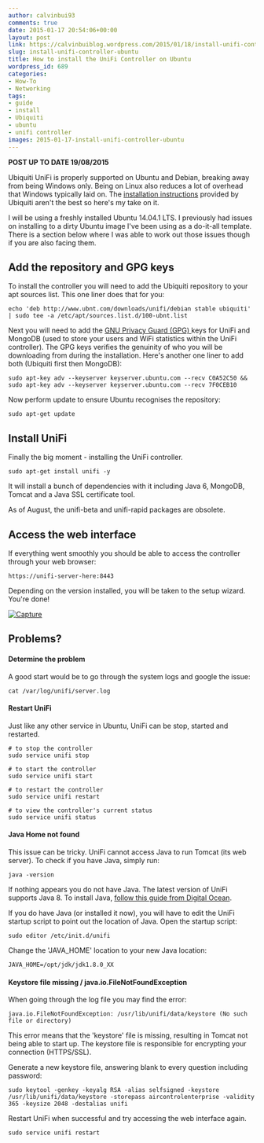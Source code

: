 ```yaml
---
author: calvinbui93
comments: true
date: 2015-01-17 20:54:06+00:00
layout: post
link: https://calvinbuiblog.wordpress.com/2015/01/18/install-unifi-controller-ubuntu/
slug: install-unifi-controller-ubuntu
title: How to install the UniFi Controller on Ubuntu
wordpress_id: 689
categories:
- How-To
- Networking
tags:
- guide
- install
- Ubiquiti
- ubuntu
- unifi controller
images: 2015-01-17-install-unifi-controller-ubuntu
---
```


**POST UP TO DATE 19/08/2015**

Ubiquiti UniFi is properly supported on Ubuntu and Debian, breaking away from being Windows only. Being on Linux also reduces a lot of overhead that Windows typically laid on. The [installation instructions](https://community.ubnt.com/t5/UniFi-Updates-Blog/UniFi-3-2-7-is-released/ba-p/1085473) provided by Ubiquiti aren't the best so here's my take on it.

<!-- more -->

I will be using a freshly installed Ubuntu 14.04.1 LTS. I previously had issues on installing to a dirty Ubuntu image I've been using as a do-it-all template. There is a section below where I was able to work out those issues though if you are also facing them.


## Add the repository and GPG keys


To install the controller you will need to add the Ubiquiti repository to your apt sources list. This one liner does that for you:

    
    echo 'deb http://www.ubnt.com/downloads/unifi/debian stable ubiquiti' | sudo tee -a /etc/apt/sources.list.d/100-ubnt.list


Next you will need to add the [GNU Privacy Guard (GPG) ](http://en.wikipedia.org/wiki/GNU_Privacy_Guard)keys for UniFi and MongoDB (used to store your users and WiFi statistics within the UniFi controller). The GPG keys verifies the genuinity of who you will be downloading from during the installation. Here's another one liner to add both (Ubiquiti first then MongoDB):

    
    sudo apt-key adv --keyserver keyserver.ubuntu.com --recv C0A52C50 && sudo apt-key adv --keyserver keyserver.ubuntu.com --recv 7F0CEB10


Now perform update to ensure Ubuntu recognises the repository:

    
    sudo apt-get update




## Install UniFi


Finally the big moment - installing the UniFi controller.

    
    sudo apt-get install unifi -y


It will install a bunch of dependencies with it including Java 6, MongoDB, Tomcat and a Java SSL certificate tool.

As of August, the unifi-beta and unifi-rapid packages are obsolete.


## Access the web interface


If everything went smoothly you should be able to access the controller through your web browser:

    
    https://unifi-server-here:8443


Depending on the version installed, you will be taken to the setup wizard. You're done!

[![Capture](http://calvinbuiblog.files.wordpress.com/2015/01/capture2.png)](http://calvinbuiblog.files.wordpress.com/2015/01/capture2.png)


## Problems?




#### **Determine the problem**


A good start would be to go through the system logs and google the issue:

    
    cat /var/log/unifi/server.log




#### **Restart UniFi**


Just like any other service in Ubuntu, UniFi can be stop, started and restarted.

    
    # to stop the controller
    sudo service unifi stop
    
    # to start the controller
    sudo service unifi start
    
    # to restart the controller
    sudo service unifi restart
    
    # to view the controller's current status
    sudo service unifi status




#### **Java Home not found**


This issue can be tricky. UniFi cannot access Java to run Tomcat (its web server). To check if you have Java, simply run:

    
    java -version


If nothing appears you do not have Java. The latest version of UniFi supports Java 8. To install Java, [follow this guide from Digital Ocean](https://www.digitalocean.com/community/tutorials/how-to-manually-install-oracle-java-on-a-debian-or-ubuntu-vps).

If you do have Java (or installed it now), you will have to edit the UniFi startup script to point out the location of Java. Open the startup script:

    
    sudo editor /etc/init.d/unifi


Change the 'JAVA_HOME' location to your new Java location:

    
    JAVA_HOME=/opt/jdk/jdk1.8.0_XX




#### <del></del>**Keystore file missing / java.io.FileNotFoundException**


When going through the log file you may find the error:

    
    java.io.FileNotFoundException: /usr/lib/unifi/data/keystore (No such file or directory)


This error means that the 'keystore' file is missing, resulting in Tomcat not being able to start up. The keystore file is responsible for encrypting your connection (HTTPS/SSL).

Generate a new keystore file, answering blank to every question including password:

    
    sudo keytool -genkey -keyalg RSA -alias selfsigned -keystore /usr/lib/unifi/data/keystore -storepass aircontrolenterprise -validity 365 -keysize 2048 -destalias unifi


Restart UniFi when successful and try accessing the web interface again.

    
    sudo service unifi restart
